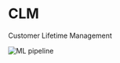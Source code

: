 # CLM
Customer Lifetime Management

![ML pipeline](https://user-images.githubusercontent.com/39372206/92340639-6459b880-f0e5-11ea-9862-875ec5a278d1.jpg)
